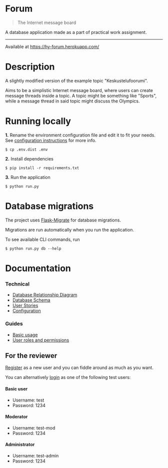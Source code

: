 # Forum

> The Internet message board

A database application made as a part of practical work assignment.

---

Available at https://hy-forum.herokuapp.com/

# Description

A slightly modified version of the example topic "Keskustelufoorumi".

Aims to be a simplistic Internet message board, where users can create message threads inside a topic. A topic might be something like "Sports", while a message thread in said topic might discuss the Olympics.

# Running locally

**1.** Rename the environment configuration file and edit it to fit your needs. See [configuration instructions](documentation/configuration.md) for more info.

```
$ cp .env.dist .env
```

**2.** Install dependencies

```
$ pip install -r requirements.txt
```

**3.** Run the application

```
$ python run.py
```

# Database migrations

The project uses [Flask-Migrate](https://flask-migrate.readthedocs.io/en/latest/) for database migrations.

Migrations are run automatically when you run the application.

To see available CLI commands, run

```
$ python run.py db --help
```

# Documentation

### Technical

- [Database Relationship Diagram](documentation/db-diagram.png)
- [Database Schema](documentation/db-schema.md)
- [User Stories](documentation/user-stories.md)
- [Configuration](documentation/configuration.md)

### Guides

- [Basic usage](documentation/usage.md)
- [User roles and permissions](documentation/admin.md)

## For the reviewer

[Register](https://hy-forum.herokuapp.com/register) as a new user and you can fiddle around as much as you want.

You can alternatively [login](https://hy-forum.herokuapp.com/login) as one of the following test users:

#### Basic user
- Username: test
- Password: 1234

#### Moderator
- Username: test-mod
- Password: 1234

#### Administrator
- Username: test-admin
- Password: 1234